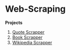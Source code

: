 # Web-Scraping

**Projects**
1. [Quote Scrapper](https://github.com/ChandrashekharRobbi/Web-Scraping/tree/main/Quote%20Scrapper)
2. [Book Scrapper](https://github.com/ChandrashekharRobbi/Web-Scraping/tree/main/Book%20Scraper)
3. [Wikipedia Scrapper](https://github.com/ChandrashekharRobbi/Web-Scraping/tree/main/Wikipedia%20Scraper)
